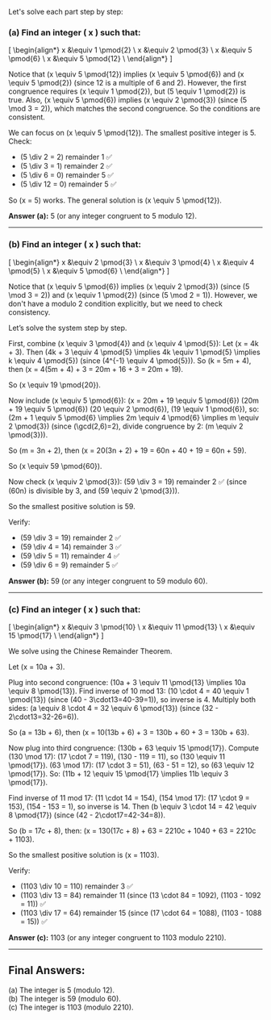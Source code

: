 Let's solve each part step by step:

### (a) Find an integer \( x \) such that:
\[
\begin{align*}
x &\equiv 1 \pmod{2} \\
x &\equiv 2 \pmod{3} \\
x &\equiv 5 \pmod{6} \\
x &\equiv 5 \pmod{12} \\
\end{align*}
\]

Notice that \(x \equiv 5 \pmod{12}\) implies \(x \equiv 5 \pmod{6}\) and \(x \equiv 5 \pmod{2}\) (since 12 is a multiple of 6 and 2). However, the first congruence requires \(x \equiv 1 \pmod{2}\), but \(5 \equiv 1 \pmod{2}\) is true. Also, \(x \equiv 5 \pmod{6}\) implies \(x \equiv 2 \pmod{3}\) (since \(5 \mod 3 = 2\)), which matches the second congruence. So the conditions are consistent.

We can focus on \(x \equiv 5 \pmod{12}\). The smallest positive integer is 5. Check:
- \(5 \div 2 = 2\) remainder 1 ✅
- \(5 \div 3 = 1\) remainder 2 ✅
- \(5 \div 6 = 0\) remainder 5 ✅
- \(5 \div 12 = 0\) remainder 5 ✅

So \(x = 5\) works. The general solution is \(x \equiv 5 \pmod{12}\).

**Answer (a):** 5 (or any integer congruent to 5 modulo 12).

---

### (b) Find an integer \( x \) such that:
\[
\begin{align*}
x &\equiv 2 \pmod{3} \\
x &\equiv 3 \pmod{4} \\
x &\equiv 4 \pmod{5} \\
x &\equiv 5 \pmod{6} \\
\end{align*}
\]

Notice that \(x \equiv 5 \pmod{6}\) implies \(x \equiv 2 \pmod{3}\) (since \(5 \mod 3 = 2\)) and \(x \equiv 1 \pmod{2}\) (since \(5 \mod 2 = 1\)). However, we don't have a modulo 2 condition explicitly, but we need to check consistency.

Let’s solve the system step by step.

First, combine \(x \equiv 3 \pmod{4}\) and \(x \equiv 4 \pmod{5}\):
Let \(x = 4k + 3\). Then \(4k + 3 \equiv 4 \pmod{5} \implies 4k \equiv 1 \pmod{5} \implies k \equiv 4 \pmod{5}\) (since \(4^{-1} \equiv 4 \pmod{5}\)).
So \(k = 5m + 4\), then \(x = 4(5m + 4) + 3 = 20m + 16 + 3 = 20m + 19\).

So \(x \equiv 19 \pmod{20}\).

Now include \(x \equiv 5 \pmod{6}\):
\(x = 20m + 19 \equiv 5 \pmod{6}\)
\(20m + 19 \equiv 5 \pmod{6}\)
\(20 \equiv 2 \pmod{6}\), \(19 \equiv 1 \pmod{6}\), so:
\(2m + 1 \equiv 5 \pmod{6} \implies 2m \equiv 4 \pmod{6} \implies m \equiv 2 \pmod{3}\) (since \(\gcd(2,6)=2\), divide congruence by 2: \(m \equiv 2 \pmod{3}\)).

So \(m = 3n + 2\), then \(x = 20(3n + 2) + 19 = 60n + 40 + 19 = 60n + 59\).

So \(x \equiv 59 \pmod{60}\).

Now check \(x \equiv 2 \pmod{3}\): \(59 \div 3 = 19\) remainder 2 ✅ (since \(60n\) is divisible by 3, and \(59 \equiv 2 \pmod{3}\)).

So the smallest positive solution is 59.

Verify:
- \(59 \div 3 = 19\) remainder 2 ✅
- \(59 \div 4 = 14\) remainder 3 ✅
- \(59 \div 5 = 11\) remainder 4 ✅
- \(59 \div 6 = 9\) remainder 5 ✅

**Answer (b):** 59 (or any integer congruent to 59 modulo 60).

---

### (c) Find an integer \( x \) such that:
\[
\begin{align*}
x &\equiv 3 \pmod{10} \\
x &\equiv 11 \pmod{13} \\
x &\equiv 15 \pmod{17} \\
\end{align*}
\]

We solve using the Chinese Remainder Theorem.

Let \(x = 10a + 3\).

Plug into second congruence:
\(10a + 3 \equiv 11 \pmod{13} \implies 10a \equiv 8 \pmod{13}\).
Find inverse of 10 mod 13: \(10 \cdot 4 = 40 \equiv 1 \pmod{13}\) (since \(40 - 3\cdot13=40-39=1\)), so inverse is 4.
Multiply both sides: \(a \equiv 8 \cdot 4 = 32 \equiv 6 \pmod{13}\) (since \(32 - 2\cdot13=32-26=6\)).

So \(a = 13b + 6\), then \(x = 10(13b + 6) + 3 = 130b + 60 + 3 = 130b + 63\).

Now plug into third congruence:
\(130b + 63 \equiv 15 \pmod{17}\).
Compute \(130 \mod 17\): \(17 \cdot 7 = 119\), \(130 - 119 = 11\), so \(130 \equiv 11 \pmod{17}\).
\(63 \mod 17\): \(17 \cdot 3 = 51\), \(63 - 51 = 12\), so \(63 \equiv 12 \pmod{17}\).
So:
\(11b + 12 \equiv 15 \pmod{17} \implies 11b \equiv 3 \pmod{17}\).

Find inverse of 11 mod 17: \(11 \cdot 14 = 154\), \(154 \mod 17\): \(17 \cdot 9 = 153\), \(154 - 153 = 1\), so inverse is 14.
Then \(b \equiv 3 \cdot 14 = 42 \equiv 8 \pmod{17}\) (since \(42 - 2\cdot17=42-34=8\)).

So \(b = 17c + 8\), then:
\(x = 130(17c + 8) + 63 = 2210c + 1040 + 63 = 2210c + 1103\).

So the smallest positive solution is \(x = 1103\).

Verify:
- \(1103 \div 10 = 110\) remainder 3 ✅
- \(1103 \div 13 = 84\) remainder 11 (since \(13 \cdot 84 = 1092\), \(1103 - 1092 = 11\)) ✅
- \(1103 \div 17 = 64\) remainder 15 (since \(17 \cdot 64 = 1088\), \(1103 - 1088 = 15\)) ✅

**Answer (c):** 1103 (or any integer congruent to 1103 modulo 2210).

---

## Final Answers:
(a) The integer is 5 (modulo 12).  
(b) The integer is 59 (modulo 60).  
(c) The integer is 1103 (modulo 2210).